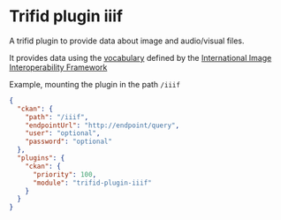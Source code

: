 # Trifid plugin iiif

A trifid plugin to provide data about image and audio/visual files.

It provides data using the [vocabulary](https://iiif.io/api/presentation/3/context.json) defined by the [International Image Interoperability Framework](https://iiif.io)


Example, mounting the plugin in the path `/iiif`

```json
{
  "ckan": {
    "path": "/iiif",
    "endpointUrl": "http://endpoint/query",
    "user": "optional",
    "password": "optional"
  },
  "plugins": {
    "ckan": {
      "priority": 100,
      "module": "trifid-plugin-iiif"
    }
  }
}
```
